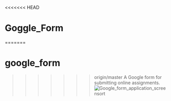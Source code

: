 <<<<<<< HEAD
# Goggle_Form
=======
# google_form
>>>>>>> origin/master
A Google form for submitting online assignments.
![Google_form_application_screensort](https://github.com/Divya56789/google_form/assets/100693473/7b5058ee-340d-456d-9887-0bf67ad11af6)
